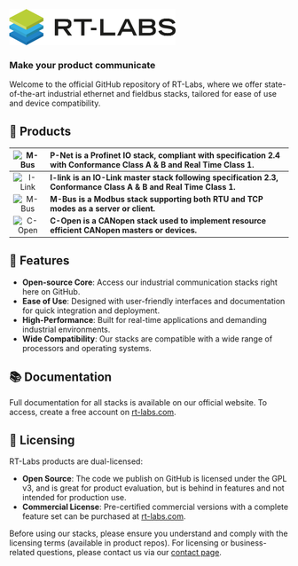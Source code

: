  <div align="left">
  <picture>
    <source
    srcset="./images/rtlabs_logo_white_text.png"
    media="(prefers-color-scheme: dark)"
    />
    <img
    src="./images/rtlabs_logo.png"
    alt="RT-Labs AB Logo"
    width="300"
    />
  </picture>
</div>

### **Make your product communicate**

Welcome to the official GitHub repository of RT-Labs, where we offer state-of-the-art industrial ethernet and fieldbus stacks, tailored for ease of use and device compatibility.

## 💾 Products

| <img src="https://rt-labs.com/wp-content/uploads/logga_p-net.svg" alt="M-Bus" style="height: 125px; width:125px;"/>  | P-Net is a Profinet IO stack, compliant with specification 2.4 with Conformance Class A & B and Real Time Class 1. |
|:---:|:-|
| <img src="https://rt-labs.com/wp-content/uploads/i-link.svg" alt="I-Link" style="height: 125px; width:125px;"/>  | **I-link is an IO-Link master stack following specification 2.3, Conformance Class A & B and Real Time Class 1.** |
| <img src="https://rt-labs.com/wp-content/uploads/logga_m-bus.svg" alt="M-Bus" style="height: 125px; width:125px;"/>  | **M-Bus is a Modbus stack supporting both RTU and TCP modes as a server or client.** |
| <img src="https://rt-labs.com/wp-content/uploads/logga_c-open.svg" alt="C-Open" style="height: 125px; width:125px;"/>  | **C-Open is a CANopen stack used to implement resource efficient CANopen masters or devices.** |

## 🌟 Features

- **Open-source Core**: Access our industrial communication stacks right here on GitHub.
- **Ease of Use**: Designed with user-friendly interfaces and documentation for quick integration and deployment.
- **High-Performance**: Built for real-time applications and demanding industrial environments.
- **Wide Compatibility**: Our stacks are compatible with a wide range of processors and operating systems.

## 📚 Documentation

Full documentation for all stacks is available on our official website. To access, create a free account on [rt-labs.com](https://rt-labs.com).

## 📄 Licensing

RT-Labs products are dual-licensed:

- **Open Source**: The code we publish on GitHub is licensed under the GPL v3, and is great for product evaluation, but is behind in features and not intended for production use.
- **Commercial License**: Pre-certified commercial versions with a complete feature set can be purchased at [rt-labs.com](https://rt-labs.com).

Before using our stacks, please ensure you understand and comply with the licensing terms (available in product repos). For licensing or business-related questions, please contact us via our [contact page](https://rt-labs.com/contacts/).
